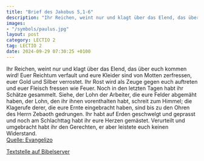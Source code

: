 ```yaml
---
title: "Brief des Jakobus 5,1-6"
description: "Ihr Reichen, weint nur und klagt über das Elend, das über euch kommen wird! Euer Reichtum verfault und eure Kleider sind von Motten zerfressen, euer Gold und Silber verrostet. Ihr Rost wird als Zeuge gegen euch auftreten und euer Fleisch fressen wie Feuer. Noch in den letzten Tag...."
images:
- "/symbols/paulus.jpg"
layout: post
category: LECTIO 2
tag: LECTIO 2
date: 2024-09-29 07:30:25 +0100
---
```

Ihr Reichen, weint nur und klagt über das Elend, das über euch kommen wird!
Euer Reichtum verfault und eure Kleider sind von Motten zerfressen,
euer Gold und Silber verrostet. Ihr Rost wird als Zeuge gegen euch auftreten und euer Fleisch fressen wie Feuer. Noch in den letzten Tagen habt ihr Schätze gesammelt.<!--more-->
Siehe, der Lohn der Arbeiter, die eure Felder abgemäht haben, der Lohn, den ihr ihnen vorenthalten habt, schreit zum Himmel; die Klagerufe derer, die eure Ernte eingebracht haben, sind bis zu den Ohren des Herrn Zebaoth gedrungen.
Ihr habt auf Erden geschwelgt und geprasst und noch am Schlachttag habt ihr eure Herzen gemästet.
Verurteilt und umgebracht habt ihr den Gerechten, er aber leistete euch keinen Widerstand.<br>
[Quelle: Evangelizo](https://evangeliumtagfuertag.org/DE/gospel)

[Textstelle auf Bibelserver](https://www.bibleserver.com/EU/Jakobus5,1-6)
